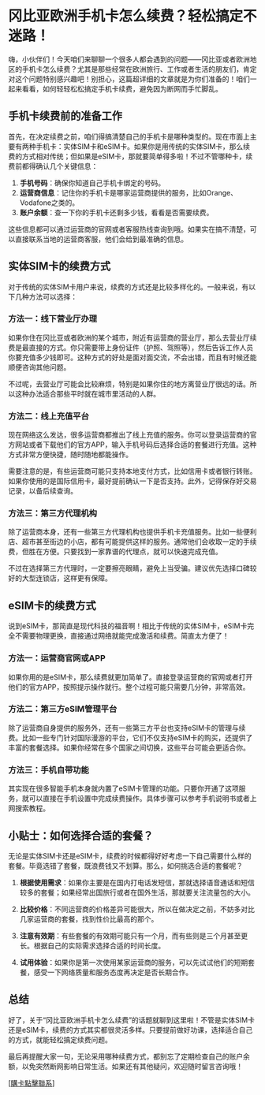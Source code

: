 # 冈比亚欧洲手机卡怎么续费？轻松搞定不迷路！

嗨，小伙伴们！今天咱们来聊聊一个很多人都会遇到的问题——冈比亚或者欧洲地区的手机卡怎么续费？尤其是那些经常在欧洲旅行、工作或者生活的朋友们，肯定对这个问题特别感兴趣吧！别担心，这篇超详细的文章就是为你们准备的！咱们一起来看看，如何轻轻松松搞定手机卡续费，避免因为断网而手忙脚乱。

## 手机卡续费前的准备工作

首先，在决定续费之前，咱们得搞清楚自己的手机卡是哪种类型的。现在市面上主要有两种手机卡：实体SIM卡和eSIM卡。如果你是用传统的实体SIM卡，那么续费的方式相对传统；但如果是eSIM卡，那就要简单得多啦！不过不管哪种卡，续费前都得确认几个关键信息：

1. **手机号码**：确保你知道自己手机卡绑定的号码。
2. **运营商信息**：记住你的手机卡是哪家运营商提供的服务，比如Orange、Vodafone之类的。
3. **账户余额**：查一下你的手机卡还剩多少钱，看看是否需要续费。

这些信息都可以通过运营商的官网或者客服热线查询到哦。如果实在搞不清楚，可以直接联系当地的运营商客服，他们会给到最准确的信息。

## 实体SIM卡的续费方式

对于传统的实体SIM卡用户来说，续费的方式还是比较多样化的。一般来说，有以下几种方法可以选择：

### 方法一：线下营业厅办理

如果你住在冈比亚或者欧洲的某个城市，附近有运营商的营业厅，那么去营业厅续费是最直接的方式。你只需要带上身份证件（护照、驾照等），然后告诉工作人员你要充值多少钱即可。这种方式的好处是面对面交流，不会出错，而且有时候还能顺便咨询其他问题。

不过呢，去营业厅可能会比较麻烦，特别是如果你住的地方离营业厅很远的话。所以这种办法适合那些平时就在城市里活动的人群。

### 方法二：线上充值平台

现在网络这么发达，很多运营商都推出了线上充值的服务。你可以登录运营商的官方网站或者下载他们的官方APP，输入手机号码后选择合适的套餐进行充值。这种方式非常方便快捷，随时随地都能操作。

需要注意的是，有些运营商可能只支持本地支付方式，比如信用卡或者银行转账。如果你使用的是国际信用卡，最好提前确认一下是否支持。此外，记得保存好交易记录，以备后续查询。

### 方法三：第三方代理机构

除了运营商本身，还有一些第三方代理机构也提供手机卡充值服务。比如一些便利店、超市甚至街边的小店，都有可能提供这样的服务。通常他们会收取一定的手续费，但胜在方便。只要找到一家靠谱的代理点，就可以快速完成充值。

不过在选择第三方代理时，一定要擦亮眼睛，避免上当受骗。建议优先选择口碑较好的大型连锁店，这样更有保障。

## eSIM卡的续费方式

说到eSIM卡，那简直是现代科技的福音啊！相比于传统的实体SIM卡，eSIM卡完全不需要物理更换，直接通过网络就能完成激活和续费。简直太方便了！

### 方法一：运营商官网或APP

如果你用的是eSIM卡，那么续费就更加简单了。直接登录运营商的官网或者打开他们的官方APP，按照提示操作就行。整个过程可能只需要几分钟，非常高效。

### 方法二：第三方eSIM管理平台

除了运营商自身提供的服务外，还有一些第三方平台也支持eSIM卡的管理与续费。比如一些专门针对国际漫游的平台，它们不仅支持eSIM卡的购买，还提供了丰富的套餐选择。如果你经常在多个国家之间切换，这些平台可能会更适合你。

### 方法三：手机自带功能

其实现在很多智能手机本身就内置了eSIM卡管理的功能。只要你开通了这项服务，就可以直接在手机设置中完成续费操作。具体步骤可以参考手机说明书或者上网搜索教程。

## 小贴士：如何选择合适的套餐？

无论是实体SIM卡还是eSIM卡，续费的时候都得好好考虑一下自己需要什么样的套餐。毕竟选错了套餐，既浪费钱又不划算。那么，如何挑选合适的套餐呢？

1. **根据使用需求**：如果你主要是在国内打电话发短信，那就选择语音通话和短信较多的套餐；如果经常出国旅行或者在国外生活，那就要关注流量包的大小。

2. **比较价格**：不同运营商的价格差异可能很大，所以在做决定之前，不妨多对比几家运营商的套餐，找到性价比最高的那个。

3. **注意有效期**：有些套餐的有效期可能只有一个月，而有些则是三个月甚至更长。根据自己的实际需求选择合适的时间长度。

4. **试用体验**：如果你是第一次使用某家运营商的服务，可以先试试他们的短期套餐，感受一下网络质量和服务态度再决定是否长期合作。

## 总结

好了，关于“冈比亚欧洲手机卡怎么续费”的话题就聊到这里啦！不管是实体SIM卡还是eSIM卡，续费的方式其实都很灵活多样。只要提前做好功课，选择适合自己的方式，就能轻松搞定续费问题。

最后再提醒大家一句，无论采用哪种续费方式，都别忘了定期检查自己的账户余额，以免突然断网影响日常生活。如果还有其他疑问，欢迎随时留言咨询哦！

[[購卡點擊聯系](https://t.me/s/esim1088)]